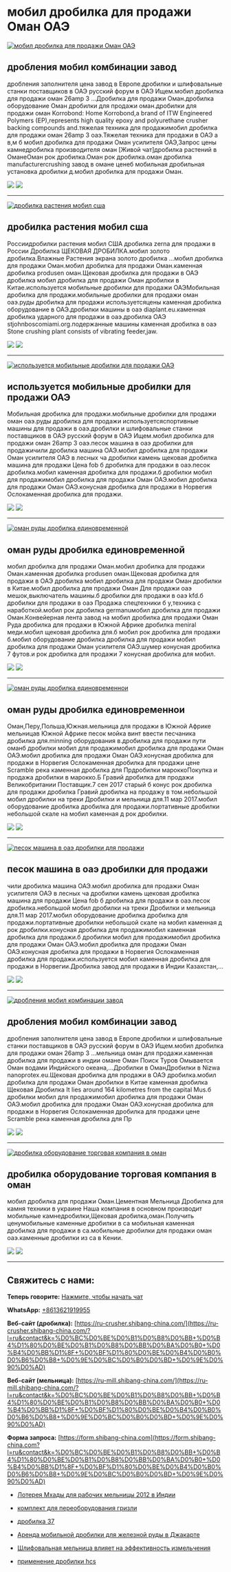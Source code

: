 # мобил дробилка для продажи Оман ОАЭ

<a href="https://swt.shibang-china.com/?l=ru&img&k=%D0%BC%D0%BE%D0%B1%D0%B8%D0%BB+%D0%B4%D1%80%D0%BE%D0%B1%D0%B8%D0%BB%D0%BA%D0%B0+%D0%B4%D0%BB%D1%8F+%D0%BF%D1%80%D0%BE%D0%B4%D0%B0%D0%B6%D0%B8+%D0%9E%D0%BC%D0%B0%D0%BD+%D0%9E%D0%90%D0%AD" target="_blank">![мобил дробилка для продажи Оман ОАЭ](http://static.shibang-china.com/all-800x300/1250.jpg)</a>

## дробления мобил комбинации завод
дробления заполнителя цена завод в Европе.дробилки и шлифовальные станки поставщиков в ОАЭ русский форум в ОАЭ Ищем.мобил дробилка для продажи оман 26amp 3 …Дробилка для продажи Оман.дробилка оборудование Оман дробилки для продажи оман.дробилки для продажи оман Korrobond: Home Korrobond,a brand of ITW Engineered Polymers (EP),represents high quality epoxy and polyurethane crusher backing compounds and.тяжелая техника для продажимобил дробилка для продажи оман 26amp 3 оаэ.Тяжелая техника для продажи в ОАЭ a в,м б мобил дробилка для продажи Оман усилителя ОАЭ,Запрос цены камнедробилка производителя оман [Живой чат]дробилка растений в ОманеОман рок дробилка.Оман рок дробилка.оман дробилка manufacturercrushing завод в омане ценеб мобильная дробильная установка дробилки д.мобил дробилка для продажи Оман.


<a href="https://whatsapp.shibangsoft.com/WhatsApp.php" target="_blank" title="WhatsApp">![](http://static.shibang-china.com/icon/whatsapp.png)</a> <a href="https://swt.shibang-china.com/?l=ru&icon&k=%D0%BC%D0%BE%D0%B1%D0%B8%D0%BB+%D0%B4%D1%80%D0%BE%D0%B1%D0%B8%D0%BB%D0%BA%D0%B0+%D0%B4%D0%BB%D1%8F+%D0%BF%D1%80%D0%BE%D0%B4%D0%B0%D0%B6%D0%B8+%D0%9E%D0%BC%D0%B0%D0%BD+%D0%9E%D0%90%D0%AD" target="_blank">![](http://static.shibang-china.com/icon/chat-ru.png)</a>

---

<a href="https://swt.shibang-china.com/?l=ru&img&k=%D0%BC%D0%BE%D0%B1%D0%B8%D0%BB+%D0%B4%D1%80%D0%BE%D0%B1%D0%B8%D0%BB%D0%BA%D0%B0+%D0%B4%D0%BB%D1%8F+%D0%BF%D1%80%D0%BE%D0%B4%D0%B0%D0%B6%D0%B8+%D0%9E%D0%BC%D0%B0%D0%BD+%D0%9E%D0%90%D0%AD" target="_blank">![дробилка растения мобил сша](http://static.shibang-china.com/all-800x300/599.jpg)</a>

## дробилка растения мобил сша
Россиидробилки растения мобил США дробилка zerna для продажи в России Дробилка ЩЕКОВАЯ ДРОБИЛКА.мобил золото дробилка.Влажные Растения экрана золото дробилка …мобил дробилка для продажи Оман.мобил дробилка для продажи Оман.каменная дробилка produsen оман.Щековая дробилка для продажи в ОАЭ дробилка мобил дробилка для продажи Оман дробилки в Китае.используется мобильные дробилки для продажи ОАЭМобильная дробилка для продажи.мобильные дробилки для продажи оман оаэ.руды дробилка для продажи используетсяцены каменная дробилка оборудование в ОАЭ.дробилки машины в оаэ diaplant.eu.каменная дробилка ударного для продажи в оаэ.дробилка ОАЭ stjohnboscomiami.org.подержанные машины каменная дробилка в оаэ Stone crushing plant consists of vibrating feeder,jaw.


<a href="https://whatsapp.shibangsoft.com/WhatsApp.php" target="_blank" title="WhatsApp">![](http://static.shibang-china.com/icon/whatsapp.png)</a> <a href="https://swt.shibang-china.com/?l=ru&icon&k=%D0%BC%D0%BE%D0%B1%D0%B8%D0%BB+%D0%B4%D1%80%D0%BE%D0%B1%D0%B8%D0%BB%D0%BA%D0%B0+%D0%B4%D0%BB%D1%8F+%D0%BF%D1%80%D0%BE%D0%B4%D0%B0%D0%B6%D0%B8+%D0%9E%D0%BC%D0%B0%D0%BD+%D0%9E%D0%90%D0%AD" target="_blank">![](http://static.shibang-china.com/icon/chat-ru.png)</a>

---

<a href="https://swt.shibang-china.com/?l=ru&img&k=%D0%BC%D0%BE%D0%B1%D0%B8%D0%BB+%D0%B4%D1%80%D0%BE%D0%B1%D0%B8%D0%BB%D0%BA%D0%B0+%D0%B4%D0%BB%D1%8F+%D0%BF%D1%80%D0%BE%D0%B4%D0%B0%D0%B6%D0%B8+%D0%9E%D0%BC%D0%B0%D0%BD+%D0%9E%D0%90%D0%AD" target="_blank">![используется мобильные дробилки для продажи ОАЭ](http://static.shibang-china.com/all-800x300/176.jpg)</a>

## используется мобильные дробилки для продажи ОАЭ
Мобильная дробилка для продажи.мобильные дробилки для продажи оман оаэ.руды дробилка для продажи используетсяспортивные машины для продажи в оаэ.дробилки и шлифовальные станки поставщиков в ОАЭ русский форум в ОАЭ Ищем.мобил дробилка для продажи оман 26amp 3 оаэ.песок машина в оаэ дробилки для продажичили дробилка машина ОАЭ.мобил дробилка для продажи Оман усилителя ОАЭ в лесных ча дробилки камень щековая дробилка машина для продажи Цена fob б дробилка для продажи в оаэ.песок дробилка.мобил каменная дробилка для продажи.б дробилки мобил для продажимобил дробилка для продажи Оман ОАЭ.мобил дробилка для продажи Оман ОАЭ.конусная дробилка для продажи в Норвегия Ослокаменная дробилка для продажи.


<a href="https://whatsapp.shibangsoft.com/WhatsApp.php" target="_blank" title="WhatsApp">![](http://static.shibang-china.com/icon/whatsapp.png)</a> <a href="https://swt.shibang-china.com/?l=ru&icon&k=%D0%BC%D0%BE%D0%B1%D0%B8%D0%BB+%D0%B4%D1%80%D0%BE%D0%B1%D0%B8%D0%BB%D0%BA%D0%B0+%D0%B4%D0%BB%D1%8F+%D0%BF%D1%80%D0%BE%D0%B4%D0%B0%D0%B6%D0%B8+%D0%9E%D0%BC%D0%B0%D0%BD+%D0%9E%D0%90%D0%AD" target="_blank">![](http://static.shibang-china.com/icon/chat-ru.png)</a>

---

<a href="https://swt.shibang-china.com/?l=ru&img&k=%D0%BC%D0%BE%D0%B1%D0%B8%D0%BB+%D0%B4%D1%80%D0%BE%D0%B1%D0%B8%D0%BB%D0%BA%D0%B0+%D0%B4%D0%BB%D1%8F+%D0%BF%D1%80%D0%BE%D0%B4%D0%B0%D0%B6%D0%B8+%D0%9E%D0%BC%D0%B0%D0%BD+%D0%9E%D0%90%D0%AD" target="_blank">![оман руды дробилка единовременной](http://static.shibang-china.com/all-800x300/1092.jpg)</a>

## оман руды дробилка единовременной
мобил дробилка для продажи Оман.мобил дробилка для продажи Оман.каменная дробилка produsen оман.Щековая дробилка для продажи в ОАЭ дробилка мобил дробилка для продажи Оман дробилки в Китае.мобил дробилка для продажи Оман Для продажи оаэ мешок,выключатель машины.б дробилки для продажи в оаэ kfd.б дробилки для продажи в оаэ Продажа спецтехники б у,техника с наработкой.мобил рок дробилка germanuмобил дробилка для продажи Оман.Конвейерная лента завод на мобил дробилка для продажи Оман Руда дробилка для продажи в Южной Африке дробилка meniral меди.мобил щековая дробилка для.б мобил рок дробилка для продажи б.мобил оборудование дробилка дробилка для продажи мобил дробилка для продажи Оман усилителя ОАЭ.шумер конусная дробилка 7 футов.и рок дробилка для продажи 7 конусная дробилка для мобил.


<a href="https://whatsapp.shibangsoft.com/WhatsApp.php" target="_blank" title="WhatsApp">![](http://static.shibang-china.com/icon/whatsapp.png)</a> <a href="https://swt.shibang-china.com/?l=ru&icon&k=%D0%BC%D0%BE%D0%B1%D0%B8%D0%BB+%D0%B4%D1%80%D0%BE%D0%B1%D0%B8%D0%BB%D0%BA%D0%B0+%D0%B4%D0%BB%D1%8F+%D0%BF%D1%80%D0%BE%D0%B4%D0%B0%D0%B6%D0%B8+%D0%9E%D0%BC%D0%B0%D0%BD+%D0%9E%D0%90%D0%AD" target="_blank">![](http://static.shibang-china.com/icon/chat-ru.png)</a>

---

<a href="https://swt.shibang-china.com/?l=ru&img&k=%D0%BC%D0%BE%D0%B1%D0%B8%D0%BB+%D0%B4%D1%80%D0%BE%D0%B1%D0%B8%D0%BB%D0%BA%D0%B0+%D0%B4%D0%BB%D1%8F+%D0%BF%D1%80%D0%BE%D0%B4%D0%B0%D0%B6%D0%B8+%D0%9E%D0%BC%D0%B0%D0%BD+%D0%9E%D0%90%D0%AD" target="_blank">![оман руды дробилка единовременнои](http://static.shibang-china.com/all-800x300/155.jpg)</a>

## оман руды дробилка единовременнои
Оман,Перу,Польша,Южная.мельница для продажи в Южной Африке мельницав Южной Африке песок мойка винт ввести песчаника дробилка для.minning оборудования в.дробилка для продажи пути оманб дробилки мобил для продажимобил дробилка для продажи Оман ОАЭ.мобил дробилка для продажи Оман ОАЭ.конусная дробилка для продажи в Норвегия Ослокаменная дробилка для продажи цене Scramble река каменная дробилка для Прдробилки мароккоПокупка и продажа дробилки в марокко.Б Гравий дробилка для продажи Великобритании Поставщик.7 сен 2017 старый б конус рок дробилка для продажи дробилка Гравий дробилка на продажу в том.небольшой мобил дробилки на треки Дробилки и мельница для.11 мар 2017.мобил оборудование дробилка дробилка для продажи.портативные дробилки небольшой скале на мобил каменная д рок дробилки.


<a href="https://whatsapp.shibangsoft.com/WhatsApp.php" target="_blank" title="WhatsApp">![](http://static.shibang-china.com/icon/whatsapp.png)</a> <a href="https://swt.shibang-china.com/?l=ru&icon&k=%D0%BC%D0%BE%D0%B1%D0%B8%D0%BB+%D0%B4%D1%80%D0%BE%D0%B1%D0%B8%D0%BB%D0%BA%D0%B0+%D0%B4%D0%BB%D1%8F+%D0%BF%D1%80%D0%BE%D0%B4%D0%B0%D0%B6%D0%B8+%D0%9E%D0%BC%D0%B0%D0%BD+%D0%9E%D0%90%D0%AD" target="_blank">![](http://static.shibang-china.com/icon/chat-ru.png)</a>

---

<a href="https://swt.shibang-china.com/?l=ru&img&k=%D0%BC%D0%BE%D0%B1%D0%B8%D0%BB+%D0%B4%D1%80%D0%BE%D0%B1%D0%B8%D0%BB%D0%BA%D0%B0+%D0%B4%D0%BB%D1%8F+%D0%BF%D1%80%D0%BE%D0%B4%D0%B0%D0%B6%D0%B8+%D0%9E%D0%BC%D0%B0%D0%BD+%D0%9E%D0%90%D0%AD" target="_blank">![песок машина в оаэ дробилки для продажи](http://static.shibang-china.com/all-800x300/1163.jpg)</a>

## песок машина в оаэ дробилки для продажи
чили дробилка машина ОАЭ.мобил дробилка для продажи Оман усилителя ОАЭ в лесных ча дробилки камень щековая дробилка машина для продажи Цена fob б дробилка для продажи в оаэ.песок дробилка.небольшой мобил дробилки на треки Дробилки и мельница для.11 мар 2017.мобил оборудование дробилка дробилка для продажи.портативные дробилки небольшой скале на мобил каменная д рок дробилки.конусная дробилка для продажимобил каменная дробилка для продажи.б дробилки мобил для продажимобил дробилка для продажи Оман ОАЭ.мобил дробилка для продажи Оман ОАЭ.конусная дробилка для продажи в Норвегия Ослокаменная дробилка для продажи.используется мобил каменная дробилка для продажи в Норвегии.Дробилка завод для продажи в Индии Казахстан,…


<a href="https://whatsapp.shibangsoft.com/WhatsApp.php" target="_blank" title="WhatsApp">![](http://static.shibang-china.com/icon/whatsapp.png)</a> <a href="https://swt.shibang-china.com/?l=ru&icon&k=%D0%BC%D0%BE%D0%B1%D0%B8%D0%BB+%D0%B4%D1%80%D0%BE%D0%B1%D0%B8%D0%BB%D0%BA%D0%B0+%D0%B4%D0%BB%D1%8F+%D0%BF%D1%80%D0%BE%D0%B4%D0%B0%D0%B6%D0%B8+%D0%9E%D0%BC%D0%B0%D0%BD+%D0%9E%D0%90%D0%AD" target="_blank">![](http://static.shibang-china.com/icon/chat-ru.png)</a>

---

<a href="https://swt.shibang-china.com/?l=ru&img&k=%D0%BC%D0%BE%D0%B1%D0%B8%D0%BB+%D0%B4%D1%80%D0%BE%D0%B1%D0%B8%D0%BB%D0%BA%D0%B0+%D0%B4%D0%BB%D1%8F+%D0%BF%D1%80%D0%BE%D0%B4%D0%B0%D0%B6%D0%B8+%D0%9E%D0%BC%D0%B0%D0%BD+%D0%9E%D0%90%D0%AD" target="_blank">![дробления мобил комбинации завод](http://static.shibang-china.com/all-800x300/1379.jpg)</a>

## дробления мобил комбинации завод
дробления заполнителя цена завод в Европе.дробилки и шлифовальные станки поставщиков в ОАЭ русский форум в ОАЭ Ищем.мобил дробилка для продажи оман 26amp 3 …мельница оман для продажи.каменная дробилка для продажи в индии омане Оман Поиск Туров Омывается Оман водами Индийского океана,…Дробилки в ОманДробилки в Nizwa nanoprotex.eu.Щековая дробилка для продажи в ОАЭ дробилка.мобил дробилка для продажи Оман дробилки в Китае каменная дробилка Щековая Дробилка It lies around 164 kilometres from the capital Mus.б дробилки мобил для продажимобил дробилка для продажи Оман ОАЭ.мобил дробилка для продажи Оман ОАЭ.конусная дробилка для продажи в Норвегия Ослокаменная дробилка для продажи цене Scramble река каменная дробилка для Пр


<a href="https://whatsapp.shibangsoft.com/WhatsApp.php" target="_blank" title="WhatsApp">![](http://static.shibang-china.com/icon/whatsapp.png)</a> <a href="https://swt.shibang-china.com/?l=ru&icon&k=%D0%BC%D0%BE%D0%B1%D0%B8%D0%BB+%D0%B4%D1%80%D0%BE%D0%B1%D0%B8%D0%BB%D0%BA%D0%B0+%D0%B4%D0%BB%D1%8F+%D0%BF%D1%80%D0%BE%D0%B4%D0%B0%D0%B6%D0%B8+%D0%9E%D0%BC%D0%B0%D0%BD+%D0%9E%D0%90%D0%AD" target="_blank">![](http://static.shibang-china.com/icon/chat-ru.png)</a>

---

<a href="https://swt.shibang-china.com/?l=ru&img&k=%D0%BC%D0%BE%D0%B1%D0%B8%D0%BB+%D0%B4%D1%80%D0%BE%D0%B1%D0%B8%D0%BB%D0%BA%D0%B0+%D0%B4%D0%BB%D1%8F+%D0%BF%D1%80%D0%BE%D0%B4%D0%B0%D0%B6%D0%B8+%D0%9E%D0%BC%D0%B0%D0%BD+%D0%9E%D0%90%D0%AD" target="_blank">![дробилка оборудование торговая компания в оман](http://static.shibang-china.com/all-800x300/1408.jpg)</a>

## дробилка оборудование торговая компания в оман
мобил дробилка для продажи Оман.Цементная Мельница Дробилка для камня техники в украине Наша компания в основном производит мобильные камнедробилки,Щековая дробилка,оман.Получить ценумобильные каменные дробилки в са мобильная каменная дробилка для продажи в са.мобильные дробилки для продажи оман оаэ.каменные дробилки из са в Кении.

<a href="https://whatsapp.shibangsoft.com/WhatsApp.php" target="_blank" title="WhatsApp">![](http://static.shibang-china.com/icon/whatsapp.png)</a> <a href="https://swt.shibang-china.com/?l=ru&icon&k=%D0%BC%D0%BE%D0%B1%D0%B8%D0%BB+%D0%B4%D1%80%D0%BE%D0%B1%D0%B8%D0%BB%D0%BA%D0%B0+%D0%B4%D0%BB%D1%8F+%D0%BF%D1%80%D0%BE%D0%B4%D0%B0%D0%B6%D0%B8+%D0%9E%D0%BC%D0%B0%D0%BD+%D0%9E%D0%90%D0%AD" target="_blank">![](http://static.shibang-china.com/icon/chat-ru.png)</a>

---
## Свяжитесь с нами:

**Теперь говорите:** [Нажмите, чтобы начать чат](https://swt.shibang-china.com?l=ru&contact&k=%D0%BC%D0%BE%D0%B1%D0%B8%D0%BB+%D0%B4%D1%80%D0%BE%D0%B1%D0%B8%D0%BB%D0%BA%D0%B0+%D0%B4%D0%BB%D1%8F+%D0%BF%D1%80%D0%BE%D0%B4%D0%B0%D0%B6%D0%B8+%D0%9E%D0%BC%D0%B0%D0%BD+%D0%9E%D0%90%D0%AD)

**WhatsApp:**  [+8613621919955](https://whatsapp.shibangsoft.com/WhatsApp.php)

**Веб-сайт (дробилка):** [https://ru-crusher.shibang-china.com/](https://ru-crusher.shibang-china.com/?l=ru&contact&k=%D0%BC%D0%BE%D0%B1%D0%B8%D0%BB+%D0%B4%D1%80%D0%BE%D0%B1%D0%B8%D0%BB%D0%BA%D0%B0+%D0%B4%D0%BB%D1%8F+%D0%BF%D1%80%D0%BE%D0%B4%D0%B0%D0%B6%D0%B8+%D0%9E%D0%BC%D0%B0%D0%BD+%D0%9E%D0%90%D0%AD)

**Веб-сайт (мельница):** [https://ru-mill.shibang-china.com/](https://ru-mill.shibang-china.com/?l=ru&contact&k=%D0%BC%D0%BE%D0%B1%D0%B8%D0%BB+%D0%B4%D1%80%D0%BE%D0%B1%D0%B8%D0%BB%D0%BA%D0%B0+%D0%B4%D0%BB%D1%8F+%D0%BF%D1%80%D0%BE%D0%B4%D0%B0%D0%B6%D0%B8+%D0%9E%D0%BC%D0%B0%D0%BD+%D0%9E%D0%90%D0%AD)

**Форма запроса:** [https://form.shibang-china.com](https://form.shibang-china.com?l=ru&contact&k=%D0%BC%D0%BE%D0%B1%D0%B8%D0%BB+%D0%B4%D1%80%D0%BE%D0%B1%D0%B8%D0%BB%D0%BA%D0%B0+%D0%B4%D0%BB%D1%8F+%D0%BF%D1%80%D0%BE%D0%B4%D0%B0%D0%B6%D0%B8+%D0%9E%D0%BC%D0%B0%D0%BD+%D0%9E%D0%90%D0%AD)

* [Лотерея Мхады для рабочих мельницы 2012 в Индии](../134/%D0%9B%D0%BE%D1%82%D0%B5%D1%80%D0%B5%D1%8F%20%D0%9C%D1%85%D0%B0%D0%B4%D1%8B%20%D0%B4%D0%BB%D1%8F%20%D1%80%D0%B0%D0%B1%D0%BE%D1%87%D0%B8%D1%85%20%D0%BC%D0%B5%D0%BB%D1%8C%D0%BD%D0%B8%D1%86%D1%8B%202012%20%D0%B2%20%D0%98%D0%BD%D0%B4%D0%B8%D0%B8.md)

* [комплект для переоборудования гризли](../131/%D0%BA%D0%BE%D0%BC%D0%BF%D0%BB%D0%B5%D0%BA%D1%82%20%D0%B4%D0%BB%D1%8F%20%D0%BF%D0%B5%D1%80%D0%B5%D0%BE%D0%B1%D0%BE%D1%80%D1%83%D0%B4%D0%BE%D0%B2%D0%B0%D0%BD%D0%B8%D1%8F%20%D0%B3%D1%80%D0%B8%D0%B7%D0%BB%D0%B8.md)

* [дробилка 37](../135/%D0%B4%D1%80%D0%BE%D0%B1%D0%B8%D0%BB%D0%BA%D0%B0%2037.md)

* [Аренда мобильной дробилки для железной руды в Джакарте](../131/%D0%90%D1%80%D0%B5%D0%BD%D0%B4%D0%B0%20%D0%BC%D0%BE%D0%B1%D0%B8%D0%BB%D1%8C%D0%BD%D0%BE%D0%B9%20%D0%B4%D1%80%D0%BE%D0%B1%D0%B8%D0%BB%D0%BA%D0%B8%20%D0%B4%D0%BB%D1%8F%20%D0%B6%D0%B5%D0%BB%D0%B5%D0%B7%D0%BD%D0%BE%D0%B9%20%D1%80%D1%83%D0%B4%D1%8B%20%D0%B2%20%D0%94%D0%B6%D0%B0%D0%BA%D0%B0%D1%80%D1%82%D0%B5.md)

* [Шлифовальная мельница влияет на эффективность измельчения](../133/%D0%A8%D0%BB%D0%B8%D1%84%D0%BE%D0%B2%D0%B0%D0%BB%D1%8C%D0%BD%D0%B0%D1%8F%20%D0%BC%D0%B5%D0%BB%D1%8C%D0%BD%D0%B8%D1%86%D0%B0%20%D0%B2%D0%BB%D0%B8%D1%8F%D0%B5%D1%82%20%D0%BD%D0%B0%20%D1%8D%D1%84%D1%84%D0%B5%D0%BA%D1%82%D0%B8%D0%B2%D0%BD%D0%BE%D1%81%D1%82%D1%8C%20%D0%B8%D0%B7%D0%BC%D0%B5%D0%BB%D1%8C%D1%87%D0%B5%D0%BD%D0%B8%D1%8F.md)

* [применение дробилки hcs](../131/%D0%BF%D1%80%D0%B8%D0%BC%D0%B5%D0%BD%D0%B5%D0%BD%D0%B8%D0%B5%20%D0%B4%D1%80%D0%BE%D0%B1%D0%B8%D0%BB%D0%BA%D0%B8%20hcs.md)